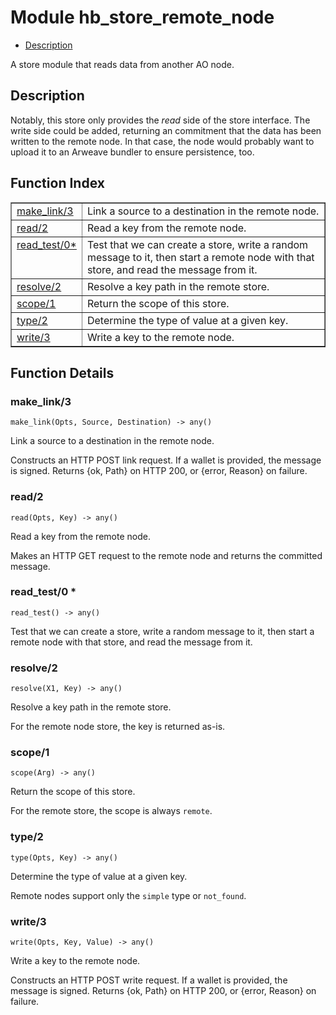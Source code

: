 

# Module hb_store_remote_node #
* [Description](#description)

A store module that reads data from another AO node.

<a name="description"></a>

## Description ##
Notably, this store only provides the _read_ side of the store interface.
The write side could be added, returning an commitment that the data has
been written to the remote node. In that case, the node would probably want
to upload it to an Arweave bundler to ensure persistence, too.<a name="index"></a>

## Function Index ##


<table width="100%" border="1" cellspacing="0" cellpadding="2" summary="function index"><tr><td valign="top"><a href="#make_link-3">make_link/3</a></td><td>Link a source to a destination in the remote node.</td></tr><tr><td valign="top"><a href="#read-2">read/2</a></td><td>Read a key from the remote node.</td></tr><tr><td valign="top"><a href="#read_test-0">read_test/0*</a></td><td>Test that we can create a store, write a random message to it, then
start a remote node with that store, and read the message from it.</td></tr><tr><td valign="top"><a href="#resolve-2">resolve/2</a></td><td>Resolve a key path in the remote store.</td></tr><tr><td valign="top"><a href="#scope-1">scope/1</a></td><td>Return the scope of this store.</td></tr><tr><td valign="top"><a href="#type-2">type/2</a></td><td>Determine the type of value at a given key.</td></tr><tr><td valign="top"><a href="#write-3">write/3</a></td><td>Write a key to the remote node.</td></tr></table>


<a name="functions"></a>

## Function Details ##

<a name="make_link-3"></a>

### make_link/3 ###

`make_link(Opts, Source, Destination) -> any()`

Link a source to a destination in the remote node.

Constructs an HTTP POST link request. If a wallet is provided,
the message is signed. Returns {ok, Path} on HTTP 200, or
{error, Reason} on failure.

<a name="read-2"></a>

### read/2 ###

`read(Opts, Key) -> any()`

Read a key from the remote node.

Makes an HTTP GET request to the remote node and returns the
committed message.

<a name="read_test-0"></a>

### read_test/0 * ###

`read_test() -> any()`

Test that we can create a store, write a random message to it, then
start a remote node with that store, and read the message from it.

<a name="resolve-2"></a>

### resolve/2 ###

`resolve(X1, Key) -> any()`

Resolve a key path in the remote store.

For the remote node store, the key is returned as-is.

<a name="scope-1"></a>

### scope/1 ###

`scope(Arg) -> any()`

Return the scope of this store.

For the remote store, the scope is always `remote`.

<a name="type-2"></a>

### type/2 ###

`type(Opts, Key) -> any()`

Determine the type of value at a given key.

Remote nodes support only the `simple` type or `not_found`.

<a name="write-3"></a>

### write/3 ###

`write(Opts, Key, Value) -> any()`

Write a key to the remote node.

Constructs an HTTP POST write request. If a wallet is provided,
the message is signed. Returns {ok, Path} on HTTP 200, or
{error, Reason} on failure.

